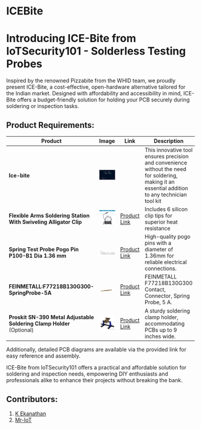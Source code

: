 # ICEBite

# Introducing ICE-Bite from IoTSecurity101 - Solderless Testing Probes

Inspired by the renowned Pizzabite from the WHID team, we proudly present ICE-Bite, a cost-effective, open-hardware alternative tailored for the Indian market. Designed with affordability and accessibility in mind, ICE-Bite offers a budget-friendly solution for holding your PCB securely during soldering or inspection tasks.

## Product Requirements:

| **Product** | **Image**  | **Link**  | **Description** | 
|----| ----|----|----|
| **Ice-bite**  | ![](/images/schematic.png)  | |  This innovative tool ensures precision and convenience without the need for soldering, making it an essential addition to any technician tool kit |
| **Flexible Arms Soldering Station With Swiveling Alligator Clip**| ![](/images/universal-holder.webp)| [Product Link](https://www.amazon.in/Magnetic-NAKOOS-Soldering-Magnifying-Electronics/dp/B099JGZFL9/ref=sr_1_65?crid=33510E0ASS55Q&dib=eyJ2IjoiMSJ9.RDcPdI5xktsbRODr_kG8uhlHPefBVrnvq-5Jh4etfjti3fg5zufzq2UKq9xcqa63fL_70faJ2JZ2g3a9lmKol47tRAqI7GUuV87ZTSQmssclNDNSm2ubaXr7XwqYD6j7FCnuWEtL-A1aUuGqxeNy7Xh8-_TKO_mLxBkan8RymnGH5ZwDhbwBZ7md9enGMdUQBk0BT9Eu19dEL9kZx-_qasNYXhrST4OiLcg2r0dXm8Av4TRC3AAkeCXS8SxYXa6GTjbAGMhzS4oRrpXAhYyxgcyR4CX5NvwyWa00eZi-QXw.8_0RegW3269hQqioJUugms2JXP1HU8ycfdh3qqCjXz8&dib_tag=se&keywords=Helping+Hands+Soldering&qid=1721067070&sprefix=helping+hands+soldering%2Caps%2C203&sr=8-65)  | Includes 6 silicon clip tips for superior heat resistance |
| **Spring Test Probe Pogo Pin P100-B1 Dia 1.36 mm**  | ![](/images/springtestprobe.PNG) | [Product Link](https://www.farnell.com/datasheets/3968496.pdf) | High-quality pogo pins with a diameter of 1.36mm for reliable electrical connections.| [Datasheet](https://www.farnell.com/datasheets/3968496.pdf) |
| **FEINMETALL:F77218B130G300-SpringProbe-5A**  | ![](/images/SpringProbe-5A.png) | [Product Link](https://in.element14.com/feinmetall/f77218b130g300/probe-spring-contact/dp/1313722) | FEINMETALL F77218B130G300 Contact, Connector, Spring Probe, 5 A.| [Datasheet](https://www.farnell.com/datasheets/53885.pdf) |
| **Proskit SN-390 Metal Adjustable Soldering Clamp Holder** (Optional) | ![](/images/pcb-holder.jpg)| [Product Link](https://www.amazon.in/Proskit-SN-390-Adjustable-Soldering-Multicolour/dp/B07JKLC61F?th=1) |A sturdy soldering clamp holder, accommodating PCBs up to 9 inches wide.|


Additionally, detailed PCB diagrams are available via the provided link for easy reference and assembly.

ICE-Bite from IoTSecurity101 offers a practical and affordable solution for soldering and inspection needs, empowering DIY enthusiasts and professionals alike to enhance their projects without breaking the bank.


## Contributors:
1. [K Ekanathan](https://github.com/kekanath)
2. [Mr-IoT](https://github.com/V33RU)
